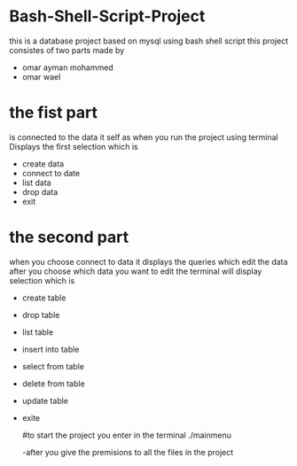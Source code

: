 # Bash-Shell-Script-Project

this is a database project based on mysql using bash shell script 
this project consistes of two parts
made by 
- omar ayman mohammed
- omar wael

# the fist part 

is connected to the data it self
as when you run the project using terminal Displays the first selection which is
- create data
- connect to date
- list data
- drop data
- exit

# the second part

when you choose connect to data it displays the queries which edit the data after you choose which data you want to edit 
the terminal will display selection which is
- create table
- drop table 
- list table
- insert into table
- select from table 
- delete from table
- update table  
- exite


  #to start the project you enter in the terminal ./mainmenu

  -after you give the premisions to all the files in the project
